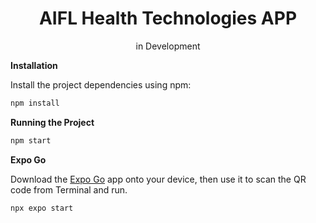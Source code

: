 <div align="center">
  <h1>AIFL Health Technologies APP</h1>
  <p>in Development<p>
</div>

**Installation**

Install the project dependencies using npm:

```bash
npm install
```

**Running the Project**

```bash
npm start
```

**Expo Go**

Download the [Expo Go](https://expo.dev/go) app onto your device, then use it to scan the QR code from Terminal and run.

```bash
npx expo start
```
